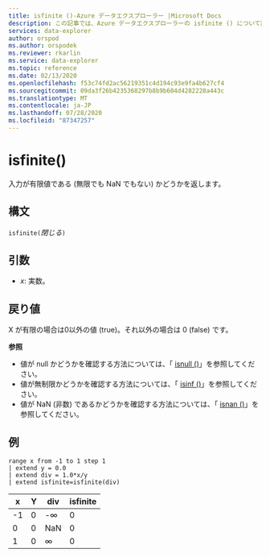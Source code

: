 ```yaml
---
title: isfinite ()-Azure データエクスプローラー |Microsoft Docs
description: この記事では、Azure データエクスプローラーの isfinite () について説明します。
services: data-explorer
author: orspod
ms.author: orspodek
ms.reviewer: rkarlin
ms.service: data-explorer
ms.topic: reference
ms.date: 02/13/2020
ms.openlocfilehash: f53c74fd2ac56219351c4d194c93e9fa4b627cf4
ms.sourcegitcommit: 09da3f26b4235368297b8b9b604d4282228a443c
ms.translationtype: MT
ms.contentlocale: ja-JP
ms.lasthandoff: 07/28/2020
ms.locfileid: "87347257"
---
```

# <a name="isfinite"></a>isfinite()

入力が有限値である (無限でも NaN でもない) かどうかを返します。

## <a name="syntax"></a>構文

`isfinite(`*閉じる*`)`

## <a name="arguments"></a>引数

* *x*: 実数。

## <a name="returns"></a>戻り値

X が有限の場合は0以外の値 (true)。それ以外の場合は 0 (false) です。

**参照**

* 値が null かどうかを確認する方法については、「 [isnull ()](isnullfunction.md)」を参照してください。
* 値が無制限かどうかを確認する方法については、「 [isinf ()](isinffunction.md)」を参照してください。
* 値が NaN (非数) であるかどうかを確認する方法については、「 [isnan ()](isnanfunction.md)」を参照してください。

## <a name="example"></a>例

```kusto
range x from -1 to 1 step 1
| extend y = 0.0
| extend div = 1.0*x/y
| extend isfinite=isfinite(div)
```

|x|Y|div|isfinite|
|---|---|---|---|
|-1|0|-∞|0|
|0|0|NaN|0|
|1|0|∞|0|